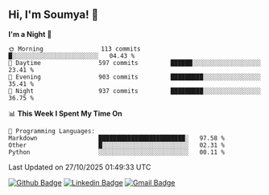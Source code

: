 ## Hi, I'm Soumya! 👋

<!--START_SECTION:waka-->
**I'm a Night 🦉** 

```text
🌞 Morning                113 commits         █░░░░░░░░░░░░░░░░░░░░░░░░   04.43 % 
🌆 Daytime                597 commits         ██████░░░░░░░░░░░░░░░░░░░   23.41 % 
🌃 Evening                903 commits         █████████░░░░░░░░░░░░░░░░   35.41 % 
🌙 Night                  937 commits         █████████░░░░░░░░░░░░░░░░   36.75 % 
```


📊 **This Week I Spent My Time On** 

```text
💬 Programming Languages: 
Markdown                 ████████████████████████░   97.58 % 
Other                    █░░░░░░░░░░░░░░░░░░░░░░░░   02.31 % 
Python                   ░░░░░░░░░░░░░░░░░░░░░░░░░   00.11 % 
```


 Last Updated on 27/10/2025 01:49:33 UTC
<!--END_SECTION:waka-->

[![Github Badge](https://img.shields.io/badge/-rubyruins-grey?style=for-the-badge&logo=github&logoColor=white&link=https://github.com/rubyruins/)](https://www.github.com/rubyruins/) 
[![Linkedin Badge](https://img.shields.io/badge/-Soumya%20Parekh-0072b1?style=for-the-badge&logo=Linkedin&logoColor=white&link=https://www.linkedin.com/in/Soumya-Parekh/)](https://www.linkedin.com/in/Soumya-Parekh/) 
[![Gmail Badge](https://img.shields.io/badge/-soumyaparekh.me@gmail.com-c14438?style=for-the-badge&logo=Gmail&logoColor=white&link=mailto:soumyaparekh.me@gmail.com)](mailto:soumyaparekh.me@gmail.com) 
